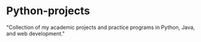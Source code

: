 # Python-projects
"Collection of my academic projects and practice programs in Python, Java, and web development."
